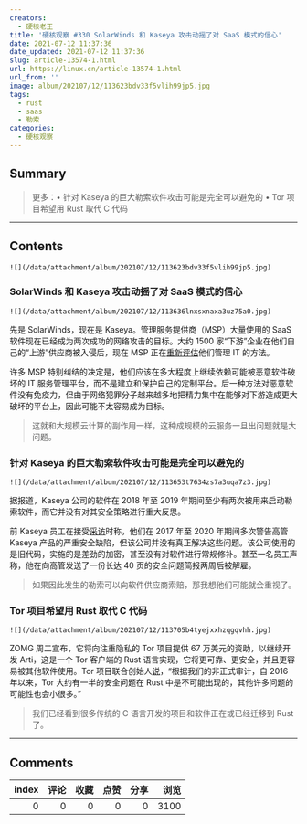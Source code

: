 ```yaml
---
creators:
  - 硬核老王
title: '硬核观察 #330 SolarWinds 和 Kaseya 攻击动摇了对 SaaS 模式的信心'
date: 2021-07-12 11:37:36
date_updated: 2021-07-12 11:37:36
slug: article-13574-1.html
url: https://linux.cn/article-13574-1.html
url_from: ''
image: album/202107/12/113623bdv33f5vlih99jp5.jpg
tags:
  - rust
  - saas
  - 勒索
categories:
  - 硬核观察
---
```


## Summary

> 更多：• 针对 Kaseya 的巨大勒索软件攻击可能是完全可以避免的 • Tor 项目希望用 Rust 取代 C 代码

***

<!-- more -->

## Contents

`![](/data/attachment/album/202107/12/113623bdv33f5vlih99jp5.jpg)`

### SolarWinds 和 Kaseya 攻击动摇了对 SaaS 模式的信心

`![](/data/attachment/album/202107/12/113636lnxsxnaxa3uz75a0.jpg)`

先是 SolarWinds，现在是 Kaseya。管理服务提供商（MSP）大量使用的 SaaS 软件现在已经成为两次成功的网络攻击的目标。大约 1500 家“下游”企业在他们自己的“上游”供应商被入侵后，现在 MSP 正在[重新评估](https://www.channelinsider.com/managed-services/kaseya-breach-shakes-faith-in-itsm-platforms/)他们管理 IT 的方法。

许多 MSP 特别纠结的决定是，他们应该在多大程度上继续依赖可能被恶意软件破坏的 IT 服务管理平台，而不是建立和保护自己的定制平台。后一种方法对恶意软件没有免疫力，但由于网络犯罪分子越来越多地把精力集中在能够对下游造成更大破坏的平台上，因此可能不太容易成为目标。

> 
> 这就和大规模云计算的副作用一样，这种成规模的云服务一旦出问题就是大问题。
> 
> 
> 

### 针对 Kaseya 的巨大勒索软件攻击可能是完全可以避免的

`![](/data/attachment/album/202107/12/113653t7634zs7a3uqa7z3.jpg)`

据报道，Kaseya 公司的软件在 2018 年至 2019 年期间至少有两次被用来启动勒索软件，而它并没有对其安全策略进行重大反思。

前 Kaseya 员工在接受[采访](https://www.bloomberg.com/news/articles/2021-07-10/kaseya-failed-to-address-security-before-hack-ex-employees-say)时称，他们在 2017 年至 2020 年期间多次警告高管 Kaseya 产品的严重安全缺陷，但该公司并没有真正解决这些问题。该公司使用的是旧代码，实施的是差劲的加密，甚至没有对软件进行常规修补。甚至一名员工声称，他在向高管发送了一份长达 40 页的安全问题简报两周后被解雇。

> 
> 如果因此发生的勒索可以向软件供应商索赔，那我想他们可能就会重视了。
> 
> 
> 

### Tor 项目希望用 Rust 取代 C 代码

`![](/data/attachment/album/202107/12/113705b4tyejxxhzqgqvhh.jpg)`

ZOMG 周二宣布，它将向注重隐私的 Tor 项目提供 67 万美元的资助，以继续开发 Arti，这是一个 Tor 客户端的 Rust 语言实现，它将更可靠、更安全，并且更容易被其他软件使用。Tor 项目联合创始人[说](https://sg.finance.yahoo.com/news/tor-project-receives-670k-zcash-123137966.html)，“根据我们的非正式审计，自 2016 年以来，Tor 大约有一半的安全问题在 Rust 中是不可能出现的，其他许多问题的可能性也会小很多。”

> 
> 我们已经看到很多传统的 C 语言开发的项目和软件正在或已经迁移到 Rust 了。
> 
> 
>

***

## Comments


|   index |   评论 |   收藏 |   点赞 |   分享 |   浏览 |
|--------:|-------:|-------:|-------:|-------:|-------:|
|       0 |      0 |      0 |      0 |      0 |   3100 |
